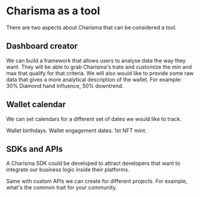 # Charisma as a tool

There are two aspects about Charisma that can be considered a tool.

## Dashboard creator

We can build a framework that allows users to analyse data the way they want. They will be able to grab Charisma's trate and customize the min and max that qualify for that criteria. We will also would like to provide some raw data that gives a more analytical description of the wallet. For example: 30% Diamond hand influence, 50% downtrend.

## Wallet calendar

We can set calendars for a different set of dates we would like to track. 

Wallet birthdays. Wallet engagement dates. 1st NFT mint. 

## SDKs and APIs

A Charisma SDK could be developed to attract developers that want to integrate our business logic inside their platforms. 

Same with custom APIs we can create for different projects. For example, what's the common trait for your community. 